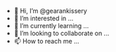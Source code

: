 - 👋 Hi, I’m @gearankissery
- 👀 I’m interested in ...
- 🌱 I’m currently learning ...
- 💞️ I’m looking to collaborate on ...
- 📫 How to reach me ...

<!---
gearankissery/gearankissery is a ✨ special ✨ repository because its `README.md` (this file) appears on your GitHub profile.
You can click the Preview link to take a look at your changes.
--->
